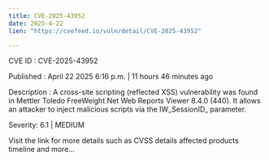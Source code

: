 ```yaml
---
title: CVE-2025-43952
date: 2025-4-22
lien: "https://cvefeed.io/vuln/detail/CVE-2025-43952"

---
```


CVE ID : CVE-2025-43952

Published :  April 22
2025
6:16 p.m. | 11 hours
46 minutes ago

Description : A cross-site scripting (reflected XSS) vulnerability was found in Mettler Toledo FreeWeight.Net Web Reports Viewer 8.4.0 (440). It allows an attacker to inject malicious scripts via the IW_SessionID_ parameter.

Severity: 6.1 | MEDIUM

Visit the link for more details
such as CVSS details
affected products
timeline
and more...
